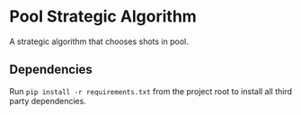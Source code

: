 # Pool Strategic Algorithm

A strategic algorithm that chooses shots in pool.

## Dependencies

Run `pip install -r requirements.txt` from the project root to install all third party dependencies.

